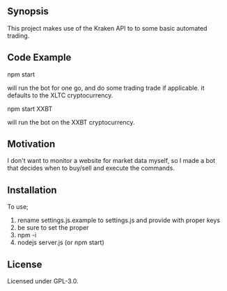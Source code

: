 ## Synopsis

This project makes use of the Kraken API to to some basic automated trading. 

## Code Example

npm start 

will run the bot for one go, and do some trading trade if applicable. it defaults to the XLTC cryptocurrency.

npm start XXBT

will run the bot on the XXBT cryptocurrency. 

## Motivation

I don't want to monitor a website for market data myself, so I made a bot that decides when to buy/sell and execute the commands. 

## Installation

To use; 

1. rename settings.js.example to settings.js and provide with proper keys
2. be sure to set the proper 
2. npm -i
3. nodejs server.js (or npm start)

## License

Licensed under GPL-3.0.


